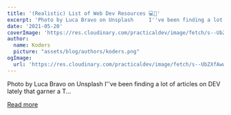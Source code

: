 ```yaml
---
title: '(Realistic) List of Web Dev Resources 💻🚀'
excerpt: 'Photo by Luca Bravo on Unsplash     I''ve been finding a lot of articles on DEV lately that garner a T...'
date: '2021-05-20'
coverImage: 'https://res.cloudinary.com/practicaldev/image/fetch/s--UbZXfAww--/c_imagga_scale,f_auto,fl_progressive,h_420,q_auto,w_1000/https://dev-to-uploads.s3.amazonaws.com/uploads/articles/lchr1d2fqjg1u39i0gr9.jpg'
author:
  name: Koders
  picture: "assets/blog/authors/koders.png"
ogImage:
  url: 'https://res.cloudinary.com/practicaldev/image/fetch/s--UbZXfAww--/c_imagga_scale,f_auto,fl_progressive,h_420,q_auto,w_1000/https://dev-to-uploads.s3.amazonaws.com/uploads/articles/lchr1d2fqjg1u39i0gr9.jpg'
---
```


Photo by Luca Bravo on Unsplash     I''ve been finding a lot of articles on DEV lately that garner a T...

[Read more](https://dev.to/maureento8888/realistic-list-of-web-dev-resources-253c)
